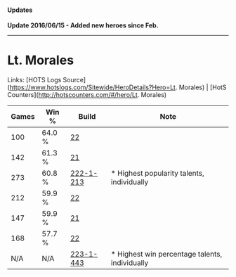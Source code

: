 #### Updates

**Update 2016/06/15 - Added new heroes since Feb.**

***

# Lt. Morales

Links: [HOTS Logs Source](https://www.hotslogs.com/Sitewide/HeroDetails?Hero=Lt. Morales) | [HotS Counters](http://hotscounters.com/#/hero/Lt. Morales)

Games  | Win %  | Build     | Note
-----  | -----  | -----     | ----
100    | 64.0 % | [22](http://www.heroesfire.com/hots/talent-calculator/lt-morales#1w) | 
142    | 61.3 % | [21](http://www.heroesfire.com/hots/talent-calculator/lt-morales#1v) | 
273    | 60.8 % | [222-1-213](http://www.heroesfire.com/hots/talent-calculator/lt-morales#kdiT) | * Highest popularity talents, individually
212    | 59.9 % | [22](http://www.heroesfire.com/hots/talent-calculator/lt-morales#1w) | 
147    | 59.9 % | [21](http://www.heroesfire.com/hots/talent-calculator/lt-morales#1v) | 
168    | 57.7 % | [22](http://www.heroesfire.com/hots/talent-calculator/lt-morales#1w) | 
N/A    | N/A    | [223-1-443](http://www.heroesfire.com/hots/talent-calculator/lt-morales#kgCJ) | * Highest win percentage talents, individually
